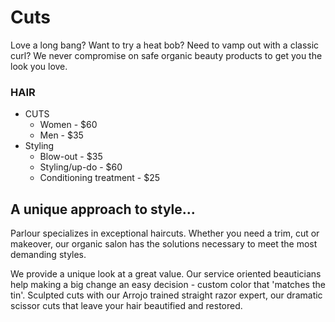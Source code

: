 # Cuts 

Love a long bang? Want to try a heat bob? Need to vamp out with a classic curl? We never compromise on safe organic beauty products to get you the look you love.

### HAIR
- CUTS
	- Women - $60
	- Men - $35
- Styling
	- Blow-out - $35
	- Styling/up-do - $60
	- Conditioning treatment - $25

## A unique approach to style...

Parlour specializes in exceptional haircuts. Whether you need a trim, cut or makeover, our organic salon has the solutions necessary to meet the most demanding styles. 

We provide a unique look at a great value. Our service oriented beauticians help making a big change an easy decision - custom color that 'matches the tin'. Sculpted cuts with our Arrojo trained straight razor expert, our dramatic scissor cuts that leave your hair beautified and restored.